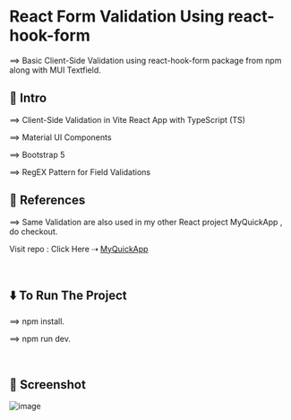 # React Form Validation Using react-hook-form 

⟹ Basic Client-Side Validation using react-hook-form package from npm along with MUI Textfield. 
<br>

## 🚀 Intro

⟹ Client-Side Validation in Vite React App with TypeScript (TS)

⟹ Material UI Components 

⟹ Bootstrap 5

⟹ RegEX Pattern for Field Validations

## 👾 References 

⟹ Same Validation are also used in my other React project MyQuickApp , do checkout.

Visit repo : Click Here ⇢ <a href="https://github.com/iamjaimindamor/MyQuickApp-using-OpenIddict-Authentication-Scheme">MyQuickApp</a>

<br>

## ⬇️ To Run The Project

⟹ npm install.

⟹ npm run dev.

<br>

## 🤖 Screenshot

![image](https://github.com/user-attachments/assets/33d338d5-3539-4ef8-b6d3-bd840b4f0d46)



